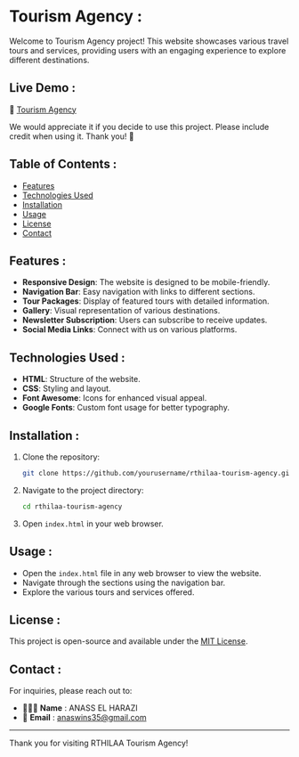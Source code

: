 # Tourism Agency :

Welcome to Tourism Agency project! This website showcases various travel tours and services, providing users with an engaging experience to explore different destinations.

## Live Demo : 

🔗 [Tourism Agency](https://tourism-agence.netlify.app/)

We would appreciate it if you decide to use this project. Please include credit when using it. Thank you! 🙏 

## Table of Contents :

- [Features](#features)
- [Technologies Used](#technologies-used)
- [Installation](#installation)
- [Usage](#usage)
- [License](#license)
- [Contact](#contact)

## Features :

- **Responsive Design**: The website is designed to be mobile-friendly.
- **Navigation Bar**: Easy navigation with links to different sections.
- **Tour Packages**: Display of featured tours with detailed information.
- **Gallery**: Visual representation of various destinations.
- **Newsletter Subscription**: Users can subscribe to receive updates.
- **Social Media Links**: Connect with us on various platforms.

## Technologies Used :

- **HTML**: Structure of the website.
- **CSS**: Styling and layout.
- **Font Awesome**: Icons for enhanced visual appeal.
- **Google Fonts**: Custom font usage for better typography.

## Installation :

1. Clone the repository:
   ```bash
   git clone https://github.com/yourusername/rthilaa-tourism-agency.git
   ```
2. Navigate to the project directory:
   ```bash
   cd rthilaa-tourism-agency
   ```

3. Open `index.html` in your web browser.

## Usage :

- Open the `index.html` file in any web browser to view the website.
- Navigate through the sections using the navigation bar.
- Explore the various tours and services offered.

## License :

This project is open-source and available under the [MIT License](LICENSE).

## Contact :

For inquiries, please reach out to:

- 👨🏻‍💻 **Name** : ANASS EL HARAZI
- 📧 **Email** : [anaswins35@gmail.com](mailto:anaswins35@gmail.com)

---

Thank you for visiting RTHILAA Tourism Agency!

